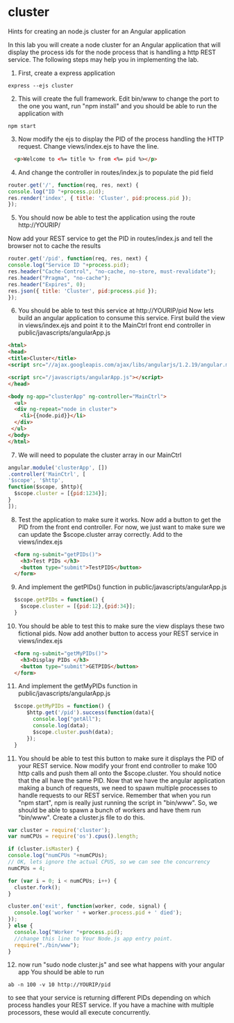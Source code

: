 # cluster
Hints for creating an node.js cluster for an Angular application

In this lab you will create a node cluster for an Angular application that will display the process ids for the node process that is handling a http REST service. The following steps may help you in implementing the lab.
1. First, create a express application

 ```
express --ejs cluster
 ```
2. This will create the full framework. Edit bin/www to change the port to the one you want, run "npm install" and you should be able to run the application with

 ```
npm start
 ```
3. Now modify the ejs to display the PID of the process handling the HTTP request. Change views/index.ejs to have the line.

 ```html
   <p>Welcome to <%= title %> from <%= pid %></p>
 ```
4. And change the controller in routes/index.js to populate the pid field

  ```js
router.get('/', function(req, res, next) {
  console.log("ID "+process.pid);
  res.render('index', { title: 'Cluster', pid:process.pid });
});
  ```
 
5. You should now be able to test the application using the route http://YOURIP/

Now add your REST service to get the PID in routes/index.js and tell the browser not to cache the results

  ```js
router.get('/pid', function(req, res, next) {
  console.log("Service ID "+process.pid);
  res.header("Cache-Control", "no-cache, no-store, must-revalidate");
  res.header("Pragma", "no-cache");
  res.header("Expires", 0);
  res.json({ title: 'Cluster', pid:process.pid });
});
  ```
6. You should be able to test this service at http://YOURIP/pid
Now lets build an angular application to consume this service. First build the view in views/index.ejs and point it to the MainCtrl front end controller in public/javascripts/angularApp.js

  ```html
<html>
<head>
  <title>Cluster</title>
  <script src="//ajax.googleapis.com/ajax/libs/angularjs/1.2.19/angular.min.js"></script>

<script src="/javascripts/angularApp.js"></script>
</head>

<body ng-app="clusterApp" ng-controller="MainCtrl">
    <ul>
    <div ng-repeat="node in cluster">
      <li>{{node.pid}}</li>
    </div>
   </ul>
</body>
</html>
   ```
7. We will need to populate the cluster array in our MainCtrl

  ```js
angular.module('clusterApp', [])
.controller('MainCtrl', [
  '$scope', '$http',
  function($scope, $http){
    $scope.cluster = [{pid:1234}];
  } 
]);   
  ```
 
8. Test the application to make sure it works.
Now add a button to get the PID from the front end controller. For now, we just want to make sure we can update the $scope.cluster array correctly. Add to the views/index.ejs

  ```html
    <form ng-submit="getPIDs()">
      <h3>Test PIDs </h3>
      <button type="submit">TestPIDS</button>
    </form>
  ```
 
9. And implement the getPIDs() function in public/javascripts/angularApp.js

  ```js
    $scope.getPIDs = function() {
      $scope.cluster = [{pid:12},{pid:34}];
    }
  ```
10. You should be able to test this to make sure the view displays these two fictional pids.
Now add another button to access your REST service in views/index.ejs

  ```html
    <form ng-submit="getMyPIDs()">
      <h3>Display PIDs </h3>
      <button type="submit">GETPIDS</button>
    </form>
 ```
 
11. And implement the getMyPIDs function in public/javascripts/angularApp.js

  ```js
    $scope.getMyPIDs = function() {
        $http.get('/pid').success(function(data){
          console.log("getAll");
          console.log(data);
          $scope.cluster.push(data);
        });
    }
  ```
11. You should be able to test this button to make sure it displays the PID of your REST service.
Now modify your front end controller to make 100 http calls and push them all onto the $scope.cluster. You should notice that the all have the same PID.
Now that we have the angular application making a bunch of requests, we need to spawn multiple processes to handle requests to our REST service. Remember that when you run "npm start", npm is really just running the script in "bin/www". So, we should be able to spawn a bunch of workers and have them run "bin/www". Create a cluster.js file to do this.

  ```js
var cluster = require('cluster');
var numCPUs = require('os').cpus().length;

if (cluster.isMaster) {
  console.log("numCPUs "+numCPUs);
  // OK, lets ignore the actual CPUS, so we can see the concurrency
  numCPUs = 4;

  for (var i = 0; i < numCPUs; i++) {
    cluster.fork();
  }

  cluster.on('exit', function(worker, code, signal) {
    console.log('worker ' + worker.process.pid + ' died');
  });
} else {
    console.log("Worker "+process.pid);
    //change this line to Your Node.js app entry point.
    require("./bin/www");
}
  ```
 
12. now run "sudo node cluster.js" and see what happens with your angular app
You should be able to run

  ```
ab -n 100 -v 10 http://YOURIP/pid
  ```
to see that your service is returning different PIDs depending on which process handles your REST service. If you have a machine with multiple processors, these would all execute concurrently.

